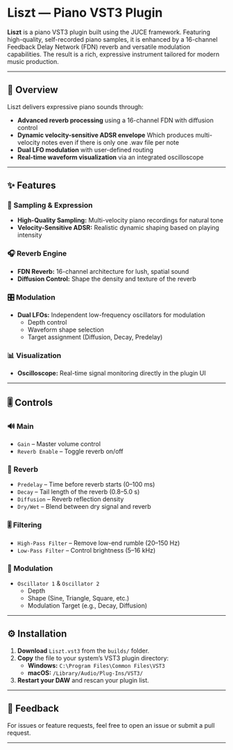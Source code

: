 # Liszt — Piano VST3 Plugin

**Liszt** is a piano VST3 plugin built using the JUCE framework. Featuring high-quality, self-recorded piano samples, it is enhanced by a 16-channel Feedback Delay Network (FDN) reverb and versatile modulation capabilities. The result is a rich, expressive instrument tailored for modern music production.

---

## 🎹 Overview

Liszt delivers expressive piano sounds through:

- **Advanced reverb processing** using a 16-channel FDN with diffusion control
- **Dynamic velocity-sensitive ADSR envelope** Which produces multi-velocity notes even if there is only one .wav file per note
- **Dual LFO modulation** with user-defined routing
- **Real-time waveform visualization** via an integrated oscilloscope

---

## ✨ Features

### 🎼 Sampling & Expression
- **High-Quality Sampling:** Multi-velocity piano recordings for natural tone
- **Velocity-Sensitive ADSR:** Realistic dynamic shaping based on playing intensity

### 🎧 Reverb Engine
- **FDN Reverb:** 16-channel architecture for lush, spatial sound
- **Diffusion Control:** Shape the density and texture of the reverb

### 🎛️ Modulation
- **Dual LFOs:** Independent low-frequency oscillators for modulation
  - Depth control
  - Waveform shape selection
  - Target assignment (Diffusion, Decay, Predelay)

### 📊 Visualization
- **Oscilloscope:** Real-time signal monitoring directly in the plugin UI

---

## 🎚️ Controls

### 🔊 Main
- `Gain` – Master volume control  
- `Reverb Enable` – Toggle reverb on/off  

### 🌊 Reverb
- `Predelay` – Time before reverb starts (0–100 ms)  
- `Decay` – Tail length of the reverb (0.8–5.0 s)  
- `Diffusion` – Reverb reflection density  
- `Dry/Wet` – Blend between dry signal and reverb  

### 🎚️ Filtering
- `High-Pass Filter` – Remove low-end rumble (20–150 Hz)  
- `Low-Pass Filter` – Control brightness (5–16 kHz)  

### 🔁 Modulation
- `Oscillator 1` & `Oscillator 2`  
  - Depth  
  - Shape (Sine, Triangle, Square, etc.)  
  - Modulation Target (e.g., Decay, Diffusion)

---

## ⚙️ Installation

1. **Download** `Liszt.vst3` from the `builds/` folder.
2. **Copy** the file to your system’s VST3 plugin directory:
   - **Windows:** `C:\Program Files\Common Files\VST3`
   - **macOS:** `/Library/Audio/Plug-Ins/VST3/`
3. **Restart your DAW** and rescan your plugin list.

---

## 📩 Feedback

For issues or feature requests, feel free to open an issue or submit a pull request.

---

